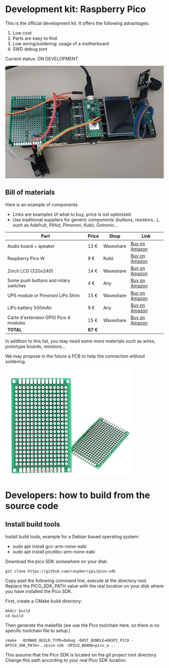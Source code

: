 # Development kit: Raspberry Pico

This is the official development kit. It offers the following advantages:
1. Low cost
2. Parts are easy to find
3. Low wiring/soldering: usage of a motherboard 
4. SWD debug port

Current status: ON DEVELOPMENT

![pico](./images/devkit-pico.jpg)


## Bill of materials

Here is an example of components.
- Links are examples of what to buy, price is not optimized
- Use traditional suppliers for generic components (buttons, resistors...), such as Adafruit, PiHut, Pimoroni, Kubii, Gotronic...

| Part                                  | Price    | Shop      | Link                                     |
| ------------------------------------- | -------- | --------- | ---------------------------------------- |
| Audio board + speaker                 | 13 €     | Waveshare | [Buy on Amazon](https://amzn.to/41nWgeB) |
| Raspberry Pico W                      | 9 €      | Kubii     | [Buy on Amazon](https://amzn.to/3AUQeXQ) |
| 2inch LCD  (320x240)                  | 14 €     | Waveshare | [Buy on Amazon](https://amzn.to/3LyG5oJ) |
| Some push buttons and rotary switches | 4 €      | Any       | [Buy on Amazon](https://amzn.to/3AX6MOX) |
| UPS module or Pimoroni LiPo Shim      | 15 €     | Waveshare | [Buy on Amazon](https://amzn.to/44p8Exo) |
| LiPo battery 500mAh                   | 9 €      | Any       | [Buy on Amazon](https://amzn.to/3VCl3df) |
| Carte d'extension GPIO Pico 4 modules | 15 €     | Waveshare | [Buy on Amazon](https://amzn.to/42ukJQ4) |
| **TOTAL**                             | **67 €** |

In addition to this list, you may need some more materials such as wires, prototype boards, resistors...

We may propose in the future a PCB to help the connection without soldering.

![pico](./images/prototype-board.png)


# Developers: how to build from the source code

## Install build tools

Install build tools, example for a Debian based operating system:

- sudo apt install gcc-arm-none-eabi
- sudo apt install picolibc-arm-none-eabi

Download the pico SDK somewhere on your disk:

```
git clone https://github.com/raspberrypi/pico-sdk
```



Copy past the following command line, execute at the directory root. Replace the PICO_SDK_PATH value with the real location on your disk where you have installed the Pico SDK.

First, create a CMake build directory:

```
mkdir build
cd build
```
Then generate the makefile (we use the Pico toolchain here, so there is no specific toolchain file to setup.)

```
cmake  -DCMAKE_BUILD_TYPE=Debug -DOST_BUNDLE=RASPI_PICO -DPICO_SDK_PATH=../pico-sdk -DPICO_BOARD=pico_w ..
```

This assume that the Pico SDK is located on the git project root directory. Change this path according to your real Pico SDK location.





